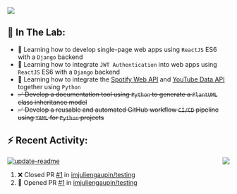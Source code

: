 [//]: #https://github.com/kyechan99/capsule-render

<p align="left"><img src="https://capsule-render.vercel.app/api?type=waving&color=gradient&height=150&section=header"/></p>

## :test_tube: In The Lab:

- :brain: Learning how to develop single-page web apps using `ReactJS` ES6 with a `Django` backend
- :brain: Learning how to integrate `JWT Authentication` into web apps using `ReactJS` ES6 with a `Django` backend
- :brain: Learning how to integrate the [Spotify Web API](https://developer.spotify.com) and [YouTube Data API](https://developers.google.com/youtube/v3) together using `Python`
- ~~:white_check_mark: Develop a documentation tool using `Python` to generate a `PlantUML` class inheritance model~~
- ~~:white_check_mark: Develop a reusable and automated GitHub workflow `CI/CD` pipeline using `YAML` for `Python` projects~~

## :zap: Recent Activity:

<img align="right" src="https://github-readme-stats.vercel.app/api?username=imjuliengaupin&hide_border=true&theme=blueberry&hide=contribs&hide_rank=false&show_icons=true&custom_title=Activity" />

[//]: #https://github.com/jamesgeorge007/github-activity-readme

[![update-readme](https://github.com/imjuliengaupin/imjuliengaupin/actions/workflows/update-readme.yml/badge.svg?branch=PROD)](https://github.com/imjuliengaupin/imjuliengaupin/actions/workflows/update-readme.yml)

<!--START_SECTION:activity-->
1. ❌ Closed PR [#1](https://github.com/imjuliengaupin/testing/pull/1) in [imjuliengaupin/testing](https://github.com/imjuliengaupin/testing)
2. 💪 Opened PR [#1](https://github.com/imjuliengaupin/testing/pull/1) in [imjuliengaupin/testing](https://github.com/imjuliengaupin/testing)
<!--END_SECTION:activity-->
